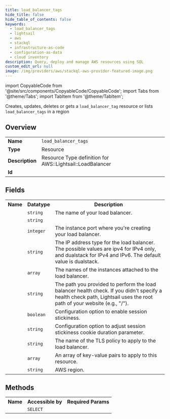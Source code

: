 ```yaml
---
title: load_balancer_tags
hide_title: false
hide_table_of_contents: false
keywords:
  - load_balancer_tags
  - lightsail
  - aws
  - stackql
  - infrastructure-as-code
  - configuration-as-data
  - cloud inventory
description: Query, deploy and manage AWS resources using SQL
custom_edit_url: null
image: /img/providers/aws/stackql-aws-provider-featured-image.png
---
```


import CopyableCode from '@site/src/components/CopyableCode/CopyableCode';
import Tabs from '@theme/Tabs';
import TabItem from '@theme/TabItem';

Creates, updates, deletes or gets a <code>load_balancer_tag</code> resource or lists <code>load_balancer_tags</code> in a region

## Overview
<table><tbody>
<tr><td><b>Name</b></td><td><code>load_balancer_tags</code></td></tr>
<tr><td><b>Type</b></td><td>Resource</td></tr>
<tr><td><b>Description</b></td><td>Resource Type definition for AWS::Lightsail::LoadBalancer</td></tr>
<tr><td><b>Id</b></td><td><CopyableCode code="aws.lightsail.load_balancer_tags" /></td></tr>
</tbody></table>

## Fields
<table><tbody><tr><th>Name</th><th>Datatype</th><th>Description</th></tr><tr><td><CopyableCode code="load_balancer_name" /></td><td><code>string</code></td><td>The name of your load balancer.</td></tr>
<tr><td><CopyableCode code="load_balancer_arn" /></td><td><code>string</code></td><td></td></tr>
<tr><td><CopyableCode code="instance_port" /></td><td><code>integer</code></td><td>The instance port where you're creating your load balancer.</td></tr>
<tr><td><CopyableCode code="ip_address_type" /></td><td><code>string</code></td><td>The IP address type for the load balancer. The possible values are ipv4 for IPv4 only, and dualstack for IPv4 and IPv6. The default value is dualstack.</td></tr>
<tr><td><CopyableCode code="attached_instances" /></td><td><code>array</code></td><td>The names of the instances attached to the load balancer.</td></tr>
<tr><td><CopyableCode code="health_check_path" /></td><td><code>string</code></td><td>The path you provided to perform the load balancer health check. If you didn't specify a health check path, Lightsail uses the root path of your website (e.g., "/").</td></tr>
<tr><td><CopyableCode code="session_stickiness_enabled" /></td><td><code>boolean</code></td><td>Configuration option to enable session stickiness.</td></tr>
<tr><td><CopyableCode code="session_stickiness_lb_cookie_duration_seconds" /></td><td><code>string</code></td><td>Configuration option to adjust session stickiness cookie duration parameter.</td></tr>
<tr><td><CopyableCode code="tls_policy_name" /></td><td><code>string</code></td><td>The name of the TLS policy to apply to the load balancer.</td></tr>
<tr><td><CopyableCode code="tags" /></td><td><code>array</code></td><td>An array of key-value pairs to apply to this resource.</td></tr>
<tr><td><CopyableCode code="region" /></td><td><code>string</code></td><td>AWS region.</td></tr>
</tbody></table>

## Methods

<table><tbody>
  <tr>
    <th>Name</th>
    <th>Accessible by</th>
    <th>Required Params</th>
  </tr>
  <tr>
    <td><CopyableCode code="view" /></td>
    <td><code>SELECT</code></td>
    <td><CopyableCode code="region" /></td>
  </tr>
</tbody></table>








